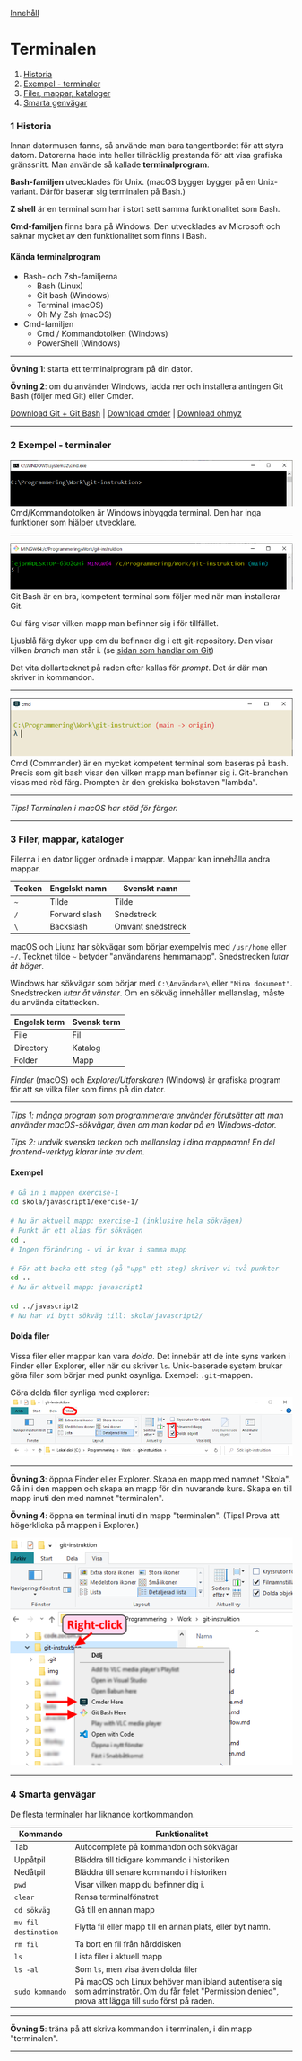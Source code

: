 [Innehåll](README.md)

# Terminalen

1. [Historia](#1-historia)
1. [Exempel - terminaler](#2-exempel---terminaler)
1. [Filer, mappar, kataloger](#3-filer,-mappar,-kataloger)
1. [Smarta genvägar](#4-smarta-genvägar)

### 1 Historia
Innan datormusen fanns, så använde man bara tangentbordet för att styra datorn. Datorerna hade inte heller tillräcklig prestanda för att visa grafiska gränssnitt. Man använde så kallade **terminalprogram**.

**Bash-familjen** utvecklades för Unix. (macOS bygger bygger på en Unix-variant. Därför baserar sig terminalen på Bash.)

**Z shell** är en terminal som har i stort sett samma funktionalitet som Bash.

**Cmd-familjen** finns bara på Windows. Den utvecklades av Microsoft och saknar mycket av den funktionalitet som finns i Bash.

#### Kända terminalprogram
+ Bash- och Zsh-familjerna
	+ Bash (Linux)
	+ Git bash (Windows)
	+ Terminal (macOS)
	+ Oh My Zsh (macOS)
+ Cmd-familjen
	+ Cmd / Kommandotolken (Windows)
	+ PowerShell (Windows)

---
**Övning 1**: starta ett terminalprogram på din dator.

**Övning 2**: om du använder Windows, ladda ner och installera
antingen Git Bash (följer med Git) eller Cmder.

[Download Git + Git Bash](https://git-scm.com/downloads) |
[Download cmder](https://cmder.net/) |
[Download ohmyz](https://ohmyz.sh/)

---
### 2 Exempel - terminaler

![cmd](img/cmd.png)
Cmd/Kommandotolken är Windows inbyggda terminal. Den har inga funktioner som hjälper utvecklare.

---
![git bash](img/git-bash.png)
Git Bash är en bra, kompetent terminal som följer med när man installerar Git.

Gul färg visar vilken mapp man befinner sig i för tillfället.

Ljusblå färg dyker upp om du befinner dig i ett git-repository. Den visar vilken *branch* man står i. (se [sidan som handlar om Git](git.md))

Det vita dollartecknet på raden efter kallas för *prompt*. Det är där man skriver in kommandon.

---
![cmder](img/cmder.png)
Cmd (Commander) är en mycket kompetent terminal som baseras på bash. Precis som git bash visar den vilken mapp man befinner sig i. Git-branchen visas med röd färg. Prompten är den grekiska bokstaven "lambda".

---
*Tips! Terminalen i macOS har stöd för färger.*

---


### 3 Filer, mappar, kataloger
Filerna i en dator ligger ordnade i mappar. Mappar kan innehålla andra mappar.

|Tecken |Engelskt namn |Svenskt namn |
|-|-|-|
|`~` |Tilde         |Tilde |
|`/` |Forward slash |Snedstreck |
|`\` |Backslash     |Omvänt snedstreck |

macOS och Liunx har sökvägar som börjar exempelvis med `/usr/home` eller `~/`. Tecknet tilde `~` betyder "användarens hemmamapp". Snedstrecken *lutar åt höger*.


Windows har sökvägar som börjar med `C:\Användare\` eller `"Mina dokument"`. Snedstrecken *lutar åt vänster*. Om en sökväg innehåller mellanslag, måste du använda citattecken.

|Engelsk term |Svensk term |
|-------------|------------|
|File         |Fil         |
|Directory    |Katalog     |
|Folder       |Mapp        |

*Finder* (macOS) och *Explorer/Utforskaren* (Windows) är grafiska program för att se vilka filer som finns på din dator.

---
*Tips 1: många program som programmerare använder förutsätter att man använder macOS-sökvägar, även om man kodar på en Windows-dator.*

*Tips 2: undvik svenska tecken och mellanslag i dina mappnamn! En del frontend-verktyg klarar inte av dem.*

#### Exempel
```bash
# Gå in i mappen exercise-1
cd skola/javascript1/exercise-1/

# Nu är aktuell mapp: exercise-1 (inklusive hela sökvägen)
# Punkt är ett alias för sökvägen
cd .
# Ingen förändring - vi är kvar i samma mapp

# För att backa ett steg (gå "upp" ett steg) skriver vi två punkter
cd ..
# Nu är aktuell mapp: javascript1

cd ../javascript2
# Nu har vi bytt sökväg till: skola/javascript2/
```

#### Dolda filer
Vissa filer eller mappar kan vara *dolda*. Det innebär att de inte syns varken i Finder eller Explorer, eller när du skriver `ls`. Unix-baserade system brukar göra filer som börjar med punkt osynliga. Exempel: `.git`-mappen.

Göra dolda filer synliga med explorer:
![Visa dolda filer](img/explorer-hidden-files.png)




---
**Övning 3**: öppna Finder eller Explorer. Skapa en mapp med namnet "Skola". Gå in i den mappen och skapa en mapp för din nuvarande kurs. Skapa en till mapp inuti den med namnet "terminalen".

**Övning 4**: öppna en terminal inuti din mapp "terminalen". (Tips! Prova att högerklicka på mappen i Explorer.)

![Högerklicka på en mapp](img/right-click-open-terminal.png)

---


### 4 Smarta genvägar
De flesta terminaler har liknande kortkommandon.

|Kommando |Funktionalitet |
|---------|---------------|
|Tab |Autocomplete på kommandon och sökvägar |
|Uppåtpil |Bläddra till tidigare kommando i historiken |
|Nedåtpil |Bläddra till senare kommando i historiken |
|`pwd` |Visar vilken mapp du befinner dig i. |
|`clear` |Rensa terminalfönstret |
|`cd sökväg` |Gå till en annan mapp |
|`mv fil destination` |Flytta fil eller mapp till en annan plats, eller byt namn. |
|`rm fil` |Ta bort en fil från hårddisken |
|`ls` |Lista filer i aktuell mapp |
|`ls -al` |Som `ls`, men visa även dolda filer |
|`sudo kommando` |På macOS och Linux behöver man ibland autentisera sig som adminstratör. Om du får felet "Permission denied", prova att lägga till `sudo` först på raden. |

---
**Övning 5**: träna på att skriva kommandon i terminalen, i din mapp "terminalen".

---
